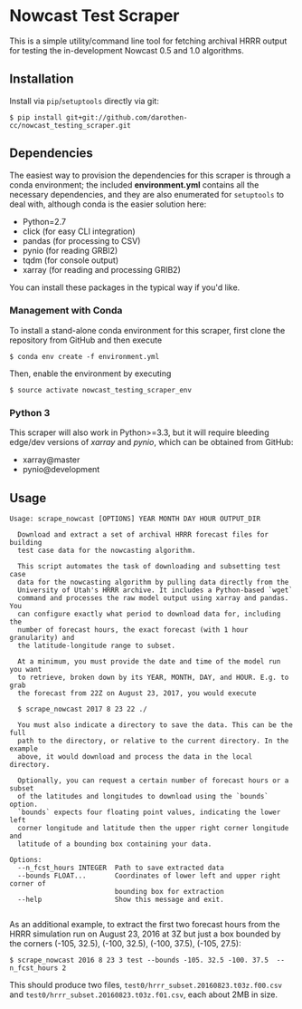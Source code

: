 # Nowcast Test Scraper

This is a simple utility/command line tool for fetching archival HRRR output for
testing the in-development Nowcast 0.5 and 1.0 algorithms.

## Installation

Install via `pip`/`setuptools` directly via git:

    $ pip install git+git://github.com/darothen-cc/nowcast_testing_scraper.git


## Dependencies

The easiest way to provision the dependencies for this scraper is through a 
conda environment; the included **environment.yml** contains all the 
necessary dependencies, and they are also enumerated for `setuptools` to deal
 with, although conda is the easier solution here:

- Python=2.7
- click (for easy CLI integration)
- pandas (for processing to CSV)
- pynio (for reading GRBI2)
- tqdm (for console output)
- xarray (for reading and processing GRIB2)

You can install these packages in the typical way if you'd like.

### Management with Conda

To install a stand-alone conda environment for this scraper, first clone
the repository from GitHub and then execute

    $ conda env create -f environment.yml

Then, enable the environment by executing

    $ source activate nowcast_testing_scraper_env
    
### Python 3

This scraper will also work in Python>=3.3, but it will require bleeding 
edge/dev versions of *xarray* and *pynio*, which can be obtained from GitHub:

- xarray@master
- pynio@development

## Usage

```
Usage: scrape_nowcast [OPTIONS] YEAR MONTH DAY HOUR OUTPUT_DIR

  Download and extract a set of archival HRRR forecast files for building
  test case data for the nowcasting algorithm.

  This script automates the task of downloading and subsetting test case
  data for the nowcasting algorithm by pulling data directly from the
  University of Utah's HRRR archive. It includes a Python-based `wget`
  command and processes the raw model output using xarray and pandas. You
  can configure exactly what period to download data for, including the
  number of forecast hours, the exact forecast (with 1 hour granularity) and
  the latitude-longitude range to subset.

  At a minimum, you must provide the date and time of the model run you want
  to retrieve, broken down by its YEAR, MONTH, DAY, and HOUR. E.g. to grab
  the forecast from 22Z on August 23, 2017, you would execute

  $ scrape_nowcast 2017 8 23 22 ./

  You must also indicate a directory to save the data. This can be the full
  path to the directory, or relative to the current directory. In the example
  above, it would download and process the data in the local directory.

  Optionally, you can request a certain number of forecast hours or a subset
  of the latitudes and longitudes to download using the `bounds` option.
  `bounds` expects four floating point values, indicating the lower left
  corner longitude and latitude then the upper right corner longitude and
  latitude of a bounding box containing your data.

Options:
  --n_fcst_hours INTEGER  Path to save extracted data
  --bounds FLOAT...       Coordinates of lower left and upper right corner of
                          bounding box for extraction
  --help                  Show this message and exit.
  
```

As an additional example, to extract the first two forecast hours from the 
HRRR simulation run on August 23, 2016 at 3Z but just a box bounded by the 
corners (-105, 32.5), (-100, 32.5), (-100, 37.5), (-105, 27.5):

``` shell
$ scrape_nowcast 2016 8 23 3 test --bounds -105. 32.5 -100. 37.5  --n_fcst_hours 2
```

This should produce two files, `test0/hrrr_subset.20160823.t03z.f00.csv` and 
`test0/hrrr_subset.20160823.t03z.f01.csv`, each about 2MB in size.